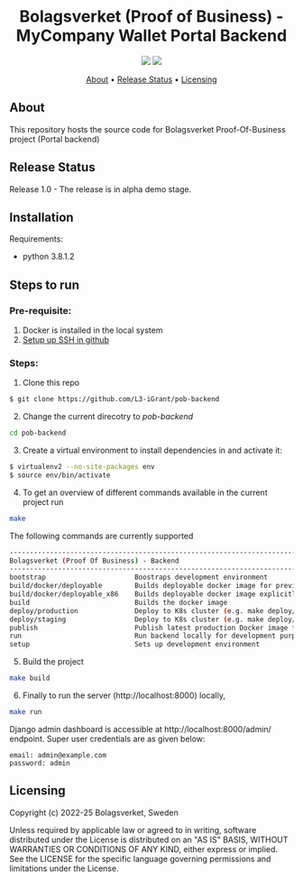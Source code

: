 <h1 align="center">
    Bolagsverket (Proof of Business) - MyCompany Wallet Portal Backend
</h1>

<p align="center">
    <a href="/../../commits/" title="Last Commit"><img src="https://img.shields.io/github/last-commit/L3-iGrant/pob-backend?style=flat"></a>
    <a href="/../../issues" title="Open Issues"><img src="https://img.shields.io/github/issues/L3-iGrant/pob-backend?style=flat"></a>
</p>

<p align="center">
  <a href="#about">About</a> •
  <a href="#release-status">Release Status</a> •
  <a href="#licensing">Licensing</a>
</p>

## About

This repository hosts the source code for Bolagsverket Proof-Of-Business project  (Portal backend)
## Release Status

Release 1.0 - The release is in alpha demo stage. 
## Installation

Requirements:
- python 3.8.1.2


## Steps to run
### **Pre-requisite:**   

1. Docker is installed in the local system
2. [Setup up SSH in github](https://docs.github.com/en/authentication/connecting-to-github-with-ssh)

### **Steps:**

1. Clone this repo

```sh
$ git clone https://github.com/L3-iGrant/pob-backend
```


2. Change the current direcotry to *pob-backend*

```bash
cd pob-backend
```

3. Create a virtual environment to install dependencies in and activate it:

```sh
$ virtualenv2 --no-site-packages env
$ source env/bin/activate
```

4. To get an overview of different commands available in the current project run

```bash
make
```

The following commands are currently supported

```bash
------------------------------------------------------------------------
Bolagsverket (Proof Of Business) - Backend
------------------------------------------------------------------------
bootstrap                      Boostraps development environment
build/docker/deployable        Builds deployable docker image for preview, staging and production
build/docker/deployable_x86    Builds deployable docker image explicitly for x86 architecture
build                          Builds the docker image
deploy/production              Deploy to K8s cluster (e.g. make deploy/{preview,staging,production})
deploy/staging                 Deploy to K8s cluster (e.g. make deploy/{preview,staging,staging})
publish                        Publish latest production Docker image to docker hub
run                            Run backend locally for development purposes
setup                          Sets up development environment
```

5. Build the project

```bash
make build
```

6. Finally to run the server (http://localhost:8000) locally,

```bash
make run
```

Django admin dashboard is accessible at http://localhost:8000/admin/ endpoint. Super user credentials are as given below:

```
email: admin@example.com
password: admin
```


## Licensing
Copyright (c) 2022-25 Bolagsverket, Sweden

Unless required by applicable law or agreed to in writing, software distributed under the License is distributed on an "AS IS" BASIS, WITHOUT WARRANTIES OR CONDITIONS OF ANY KIND, either express or implied. See the LICENSE for the specific language governing permissions and limitations under the License.
